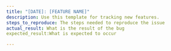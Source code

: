 ```yaml
---
title: "[DATE]: [FEATURE NAME]"
description: Use this template for tracking new features.
steps_to_reproduce: The steps needed to reproduce the issue
actual_result: What is the result of the bug
expected_result:What is expected to occur

---
```

